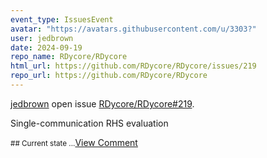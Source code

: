 ```yaml
---
event_type: IssuesEvent
avatar: "https://avatars.githubusercontent.com/u/3303?"
user: jedbrown
date: 2024-09-19
repo_name: RDycore/RDycore
html_url: https://github.com/RDycore/RDycore/issues/219
repo_url: https://github.com/RDycore/RDycore
---
```


<a href='https://github.com/jedbrown' target='_blank'>jedbrown</a> open issue <a href='https://github.com/RDycore/RDycore/issues/219' target='_blank'>RDycore/RDycore#219</a>.

<p>Single-communication RHS evaluation</p><small>## Current state...</small><a href='https://github.com/RDycore/RDycore/issues/219' target='_blank'>View Comment</a>
